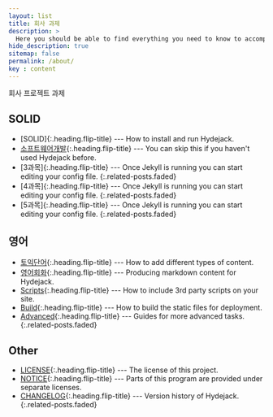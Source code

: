 ```yaml
---
layout: list
title: 회사 과제
description: >
  Here you should be able to find everything you need to know to accomplish the most common tasks when blogging with Hydejack.
hide_description: true
sitemap: false
permalink: /about/
key : content
---
```


회사 프로젝트 과제

## SOLID
* [SOLID]{:.heading.flip-title} --- How to install and run Hydejack.
* [소프트웨어개발]{:.heading.flip-title} --- You can skip this if you haven't used Hydejack before.
* [3과목]{:.heading.flip-title} --- Once Jekyll is running you can start editing your config file.
{:.related-posts.faded}
* [4과목]{:.heading.flip-title} --- Once Jekyll is running you can start editing your config file.
{:.related-posts.faded}
* [5과목]{:.heading.flip-title} --- Once Jekyll is running you can start editing your config file.
{:.related-posts.faded}

## 영어
* [토익단어]{:.heading.flip-title} --- How to add different types of content.
* [영어회화]{:.heading.flip-title} --- Producing markdown content for Hydejack.
* [Scripts]{:.heading.flip-title} --- How to include 3rd party scripts on your site.
* [Build]{:.heading.flip-title} --- How to build the static files for deployment.
* [Advanced]{:.heading.flip-title} --- Guides for more advanced tasks.
{:.related-posts.faded}

## Other
* [LICENSE]{:.heading.flip-title} --- The license of this project.
* [NOTICE]{:.heading.flip-title} --- Parts of this program are provided under separate licenses.
* [CHANGELOG]{:.heading.flip-title} --- Version history of Hydejack.
{:.related-posts.faded}

[SOILD]: SOLID.md
[소프트웨어개발]: study2.md
[토익단어]: toeicword.md
[영어회화]: en_study1.md
[basics]: basics.md
[writing]: writing.md
[scripts]: scripts.md
[build]: build.md
[advanced]: advanced.md
[LICENSE]: ../LICENSE.md
[NOTICE]: ../NOTICE.md
[CHANGELOG]: ../CHANGELOG.md
